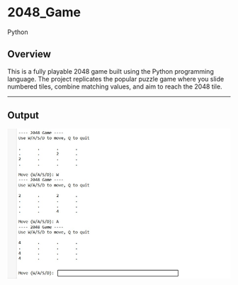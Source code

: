 # 2048_Game
Python 

##  Overview
This is a fully playable 2048 game built using the Python programming language.
The project replicates the popular puzzle game where you slide numbered tiles, combine matching values, and aim to reach the 2048 tile.

---

## Output

<p align="center">
    <img src="Screenshot/Output.jpeg" width="600">
</p>
